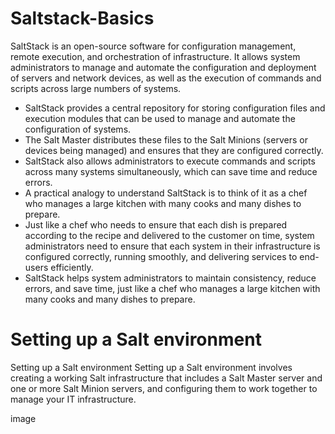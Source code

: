 # Saltstack-Basics
SaltStack is an open-source software for configuration management, remote execution, and orchestration of infrastructure. It allows system administrators to manage and automate the configuration and deployment of servers and network devices, as well as the execution of commands and scripts across large numbers of systems.

* SaltStack provides a central repository for storing configuration files and execution modules that can be used to manage and automate the configuration of systems.
* The Salt Master distributes these files to the Salt Minions (servers or devices being managed) and ensures that they are configured correctly.
* SaltStack also allows administrators to execute commands and scripts across many systems simultaneously, which can save time and reduce errors.
* A practical analogy to understand SaltStack is to think of it as a chef who manages a large kitchen with many cooks and many dishes to prepare.
* Just like a chef who needs to ensure that each dish is prepared according to the recipe and delivered to the customer on time, system administrators need to ensure that each system in their infrastructure is configured 
   correctly, running smoothly, and delivering services to end-users efficiently.
* SaltStack helps system administrators to maintain consistency, reduce errors, and save time, just like a chef who manages a large kitchen with many cooks and many dishes to prepare.

# Setting up a Salt environment
Setting up a Salt environment
Setting up a Salt environment involves creating a working Salt infrastructure that includes a Salt Master server and one or more Salt Minion servers, and configuring them to work together to manage your IT infrastructure.


image


